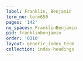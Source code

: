 ```yaml
---
label: Franklin, Benjamin
term_no: term650
pages: '142'
no_spaces: FranklinBenjamin
pid: franklinbenjamin
order: '0310'
layout: generic_index_term
collection: index-headings
---
```

